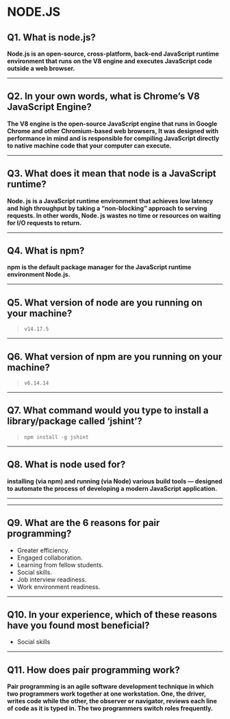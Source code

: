 # **NODE.JS**

## **Q1. What is node.js?**

**Node.js is an open-source, cross-platform, back-end JavaScript runtime environment that runs on the V8 engine and executes JavaScript code outside a web browser.**

***

## **Q2. In your own words, what is Chrome’s V8 JavaScript Engine?**

**The V8 engine is the open-source JavaScript engine that runs in Google Chrome and other Chromium-based web browsers, It was designed with performance in mind and is responsible for compiling JavaScript directly to native machine code that your computer can execute.**

***

## **Q3. What does it mean that node is a JavaScript runtime?**

**Node. js is a JavaScript runtime environment that achieves low latency and high throughput by taking a “non-blocking” approach to serving requests. In other words, Node. js wastes no time or resources on waiting for I/O requests to return.**

***

## **Q4. What is npm?**

**npm is the default package manager for the JavaScript runtime environment Node.js.**

***

## **Q5. What version of node are you running on your machine?**

> `v14.17.5`

***

## **Q6. What version of npm are you running on your machine?**

> `v6.14.14`

***

## **Q7. What command would you type to install a library/package called ‘jshint’?**

> `npm install -g jshint`

***

## Q8. What is node used for?

**installing (via npm) and running (via Node) various build tools — designed to automate the process of developing a modern JavaScript application.**

***
***

## Q9. What are the 6 reasons for pair programming?

* Greater efficiency.
* Engaged collaboration.
* Learning from fellow students.
* Social skills.
* Job interview readiness.
* Work environment readiness.

***

## **Q10. In your experience, which of these reasons have you found most beneficial?**

* Social skills

***

## **Q11. How does pair programming work?**

**Pair programming is an agile software development technique in which two programmers work together at one workstation. One, the driver, writes code while the other, the observer or navigator, reviews each line of code as it is typed in. The two programmers switch roles frequently.**